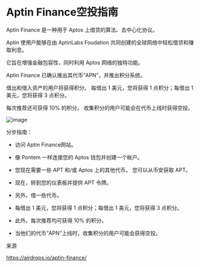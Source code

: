 # Aptin Finance空投指南

Aptin Finance 是一种用于 Aptos 上借贷的算法、去中心化协议。 

Aptin 使用户能够在由 AptinLabs Foudation 共同创建的全球网络中轻松借贷和赚取利息。 

它旨在增强金融包容性，同时利用 Aptos 网络的独特功能。

Aptin Finance 已确认推出其代币“APN”，并推出积分系统。 

借出和借入资产的用户将获得积分。 每借出 1 美元，您将获得 1 点积分；每借出 1 美元，您将获得 3 点积分。 

每次推荐还可获得 10% 的积分。 收集积分的用户可能会在代币上线时获得空投。

![image](https://github.com/roomyweb3/airdrops/assets/165030655/94c92589-78e3-47ef-a77a-3a8d27c5ea4a)

分步指南：

- 访问 Aptin Finance网站。

- 像 Pontem 一样连接您的 Aptos 钱包并创建一个帐户。

- 您现在需要一些 APT 和/或 Aptos 上的其他代币。 您可以从币安获取 APT。

- 现在，转到您的仪表板并提供 APT 令牌。

- 另外，借一些代币。

- 每借出 1 美元，您将获得 1 点积分；每借出 1 美元，您将获得 3 点积分。

- 此外，每次推荐均可获得 10% 的积分。

- 当他们的代币“APN”上线时，收集积分的用户可能会获得空投。

来源

https://airdrops.io/aptin-finance/

